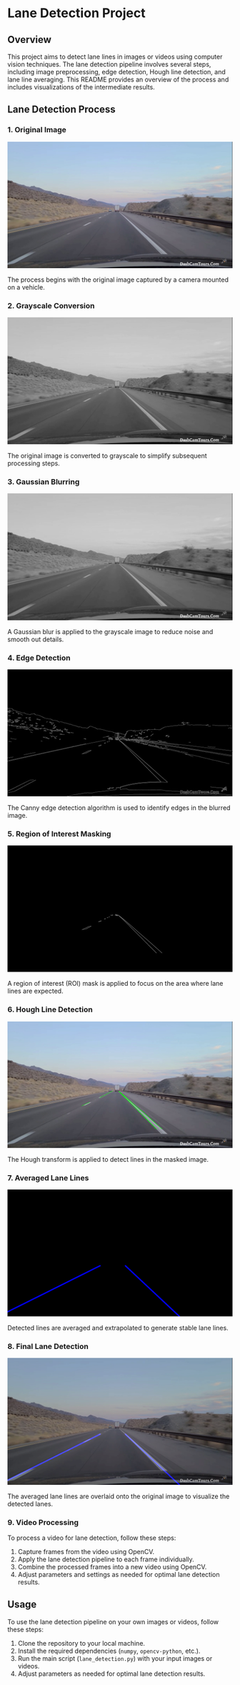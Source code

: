 # Lane Detection Project

## Overview

This project aims to detect lane lines in images or videos using computer vision techniques. The lane detection pipeline involves several steps, including image preprocessing, edge detection, Hough line detection, and lane line averaging. This README provides an overview of the process and includes visualizations of the intermediate results.

## Lane Detection Process

### 1. Original Image

![Original Image](https://github.com/ilayEldar24/Lane-Detection/blob/master/images/1.png)

The process begins with the original image captured by a camera mounted on a vehicle.

### 2. Grayscale Conversion

![Grayscale Image](https://github.com/ilayEldar24/Lane-Detection/blob/master/images/2.png)

The original image is converted to grayscale to simplify subsequent processing steps.

### 3. Gaussian Blurring

![Blurred Image](https://github.com/ilayEldar24/Lane-Detection/blob/master/images/3.png)

A Gaussian blur is applied to the grayscale image to reduce noise and smooth out details.

### 4. Edge Detection

![Edges Image](https://github.com/ilayEldar24/Lane-Detection/blob/master/images/4.png)

The Canny edge detection algorithm is used to identify edges in the blurred image.

### 5. Region of Interest Masking

![Masked Image](https://github.com/ilayEldar24/Lane-Detection/blob/master/images/6.png)

A region of interest (ROI) mask is applied to focus on the area where lane lines are expected.

### 6. Hough Line Detection

![Hough Lines Image](https://github.com/ilayEldar24/Lane-Detection/blob/master/images/7.png)

The Hough transform is applied to detect lines in the masked image.

### 7. Averaged Lane Lines

![Averaged Lines Image](https://github.com/ilayEldar24/Lane-Detection/blob/master/images/8.png)

Detected lines are averaged and extrapolated to generate stable lane lines.

### 8. Final Lane Detection

![Final Lanes Image](https://github.com/ilayEldar24/Lane-Detection/blob/master/images/9.png)

The averaged lane lines are overlaid onto the original image to visualize the detected lanes.

### 9. Video Processing

To process a video for lane detection, follow these steps:

1. Capture frames from the video using OpenCV.
2. Apply the lane detection pipeline to each frame individually.
3. Combine the processed frames into a new video using OpenCV.
4. Adjust parameters and settings as needed for optimal lane detection results.


## Usage

To use the lane detection pipeline on your own images or videos, follow these steps:

1. Clone the repository to your local machine.
2. Install the required dependencies (`numpy`, `opencv-python`, etc.).
3. Run the main script (`lane_detection.py`) with your input images or videos.
4. Adjust parameters as needed for optimal lane detection results.


